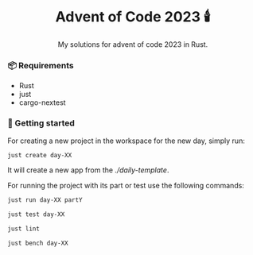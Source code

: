 <h1 align="center">Advent of Code 2023 🕯️</h1>

<p align="center">
  My solutions for advent of code 2023 in Rust.
</p>

### 📦 Requirements

- Rust
- just
- cargo-nextest

### 🚀 Getting started

For creating a new project in the workspace for the new day, simply run:

```bash
just create day-XX
```

It will create a new app from the *./daily-template*.

For running the project with its part or test use the following commands:

```bash
just run day-XX partY

just test day-XX

just lint

just bench day-XX
```
